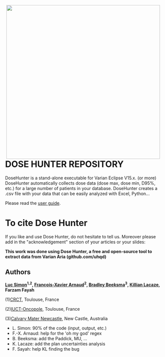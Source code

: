 
<img src="fisherMan4.png" width="500" align="right">


# DOSE HUNTER REPOSITORY


DoseHunter is a stand-alone executable for Varian Eclipse V15.x. (or more) DoseHunter automatically collects dose data (dose max, dose min, D95\%, etc.) for a large number of patients in your database. DoseHunter creates a .csv file with your data that can be easily analyzed with Excel, Python...

 Please read the [user guide](https://github.com/uhqd/DoseHunter/blob/master/myDoseHunter/Dose_Hunter_User_Guide.pdf).

# To cite Dose Hunter
If you like and use Dose Hunter, do not hesitate to tell us. Moreover please add in the "acknowledgement" section of your articles or your slides:

**This work was done using Dose Hunter, a free and open-source tool to extract data from Varian Aria (github.com/uhqd)**


## Authors

**[Luc Simon](https://github.com/uhqd/)<sup>1,2</sup>, [François-Xavier Arnaud](https://github.com/fxarnaud/)<sup>2</sup>, [Bradley Beeksma](https://github.com/BradBeeksma)<sup>3</sup>, [Killian Lacaze](https://github.com/lacazek), Farzam Fayah**

(1)[CRCT](https://www.crct-inserm.fr/), Toulouse, France

(2)[IUCT-Oncopole](https://www.iuct-oncopole.fr/), Toulouse, France

(3)[Calvary Mater Newcastle](https://www.calvarycare.org.au/public-hospital-mater-newcastle/), New Castle, Australia


- L. Simon: 90% of the code (input, output, etc.)
- F.-X. Arnaud: help for the 'oh my god' regex 
- B. Beeksma: add the Paddick, MU, ... 
- K. Lacaze: add the plan uncertainties analysis
- F. Sayah: help KL finding the bug 



